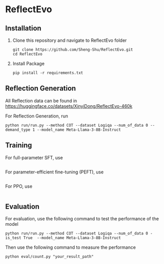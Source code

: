 # ReflectEvo
## Installation
1. Clone this repository and navigate to ReflectEvo folder
   
   ```
   git clone https://github.com/Sheng-Shu/ReflectEvo.git
   cd ReflectEvo
   ```
   
2. Install Package
   
   ```
   pip install -r requirements.txt
   ```
   
## Reflection Generation
All Reflection data can be found in https://huggingface.co/datasets/XinyiDong/ReflectEvo-460k

For Reflection Generation, run
```
python run/run.py --method COT --dataset Logiqa --num_of_data 0 --demand_type 1 --model_name Meta-Llama-3-8B-Instruct
```

## Training

For full-parameter SFT, use
```
```

For parameter-efficient fine-tuning (PEFT), use
```
```
For PPO, use
```
```

## Evaluation
For evaluation, use the following command to test the performance of the model
```
python run/run.py --method COT --dataset Logiqa --num_of_data 0 -is_test True  --model_name Meta-Llama-3-8B-Instruct
```
Then use the following command to measure the performance
```
python eval/count.py "your_result_path"
```
